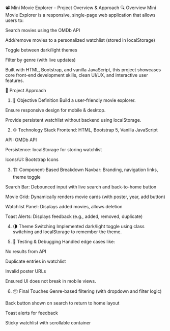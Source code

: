 📽️ Mini Movie Explorer – Project Overview & Approach
🔍 Overview
Mini Movie Explorer is a responsive, single-page web application that allows users to:

Search movies using the OMDb API

Add/remove movies to a personalized watchlist (stored in localStorage)

Toggle between dark/light themes

Filter by genre (with live updates)

Built with HTML, Bootstrap, and vanilla JavaScript, this project showcases core front-end development skills, clean UI/UX, and interactive user features.

🧠 Project Approach
1. 🎯 Objective Definition
Build a user-friendly movie explorer.

Ensure responsive design for mobile & desktop.

Provide persistent watchlist without backend using localStorage.

2. ⚙️ Technology Stack
Frontend: HTML, Bootstrap 5, Vanilla JavaScript

API: OMDb API

Persistence: localStorage for storing watchlist

Icons/UI: Bootstrap Icons

3. 🏗️ Component-Based Breakdown
Navbar: Branding, navigation links, theme toggle

Search Bar: Debounced input with live search and back-to-home button

Movie Grid: Dynamically renders movie cards (with poster, year, add button)

Watchlist Panel: Displays added movies, allows deletion

Toast Alerts: Displays feedback (e.g., added, removed, duplicate)

4. 🌗 Theme Switching
Implemented dark/light toggle using class switching and localStorage to remember the theme.

5. 🧪 Testing & Debugging
Handled edge cases like:

No results from API

Duplicate entries in watchlist

Invalid poster URLs

Ensured UI does not break in mobile views.

6. 📦 Final Touches
Genre-based filtering (with dropdown and filter logic)

Back button shown on search to return to home layout

Toast alerts for feedback

Sticky watchlist with scrollable container

